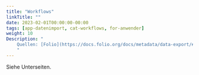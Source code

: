 ```yaml
---
title: "Workflows"
linkTitle: ""
date: 2023-02-01T00:00:00-00:00
tags: [app-datenimport, cat-workflows, for-anwender]
weight: 10
Description: "
    Quellen: [Folio](https://docs.folio.org/docs/metadata/data-export/#quick-exports) <!-- & [GBV](https://info.gebev.de/pages/viewpage.action?pageId=846266419) -->
    "
---
```


Siehe Unterseiten.
